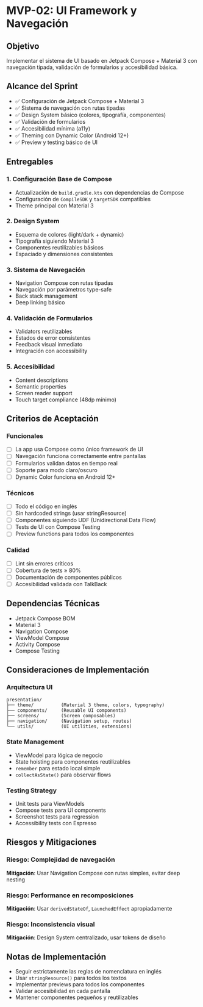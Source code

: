 # MVP-02: UI Framework y Navegación

## Objetivo
Implementar el sistema de UI basado en Jetpack Compose + Material 3 con navegación tipada, validación de formularios y accesibilidad básica.

## Alcance del Sprint
- ✅ Configuración de Jetpack Compose + Material 3
- ✅ Sistema de navegación con rutas tipadas
- ✅ Design System básico (colores, tipografía, componentes)
- ✅ Validación de formularios
- ✅ Accesibilidad mínima (a11y)
- ✅ Theming con Dynamic Color (Android 12+)
- ✅ Preview y testing básico de UI

## Entregables

### 1. Configuración Base de Compose
- Actualización de `build.gradle.kts` con dependencias de Compose
- Configuración de `CompileSDK` y `targetSDK` compatibles
- Theme principal con Material 3

### 2. Design System
- Esquema de colores (light/dark + dynamic)
- Tipografía siguiendo Material 3
- Componentes reutilizables básicos
- Espaciado y dimensiones consistentes

### 3. Sistema de Navegación
- Navigation Compose con rutas tipadas
- Navegación por parámetros type-safe
- Back stack management
- Deep linking básico

### 4. Validación de Formularios
- Validators reutilizables
- Estados de error consistentes
- Feedback visual inmediato
- Integración con accessibility

### 5. Accesibilidad
- Content descriptions
- Semantic properties
- Screen reader support
- Touch target compliance (48dp mínimo)

## Criterios de Aceptación

### Funcionales
- [ ] La app usa Compose como único framework de UI
- [ ] Navegación funciona correctamente entre pantallas
- [ ] Formularios validan datos en tiempo real
- [ ] Soporte para modo claro/oscuro
- [ ] Dynamic Color funciona en Android 12+

### Técnicos
- [ ] Todo el código en inglés
- [ ] Sin hardcoded strings (usar stringResource)
- [ ] Componentes siguiendo UDF (Unidirectional Data Flow)
- [ ] Tests de UI con Compose Testing
- [ ] Preview functions para todos los componentes

### Calidad
- [ ] Lint sin errores críticos
- [ ] Cobertura de tests ≥ 80%
- [ ] Documentación de componentes públicos
- [ ] Accesibilidad validada con TalkBack

## Dependencias Técnicas
- Jetpack Compose BOM
- Material 3
- Navigation Compose
- ViewModel Compose
- Activity Compose
- Compose Testing

## Consideraciones de Implementación

### Arquitectura UI
```
presentation/
├── theme/          (Material 3 theme, colors, typography)
├── components/     (Reusable UI components)
├── screens/        (Screen composables)
├── navigation/     (Navigation setup, routes)
└── utils/          (UI utilities, extensions)
```

### State Management
- ViewModel para lógica de negocio
- State hoisting para componentes reutilizables
- `remember` para estado local simple
- `collectAsState()` para observar flows

### Testing Strategy
- Unit tests para ViewModels
- Compose tests para UI components
- Screenshot tests para regression
- Accessibility tests con Espresso

## Riesgos y Mitigaciones

### Riesgo: Complejidad de navegación
**Mitigación**: Usar Navigation Compose con rutas simples, evitar deep nesting

### Riesgo: Performance en recomposiciones
**Mitigación**: Usar `derivedStateOf`, `LaunchedEffect` apropiadamente

### Riesgo: Inconsistencia visual
**Mitigación**: Design System centralizado, usar tokens de diseño

## Notas de Implementación
- Seguir estrictamente las reglas de nomenclatura en inglés
- Usar `stringResource()` para todos los textos
- Implementar previews para todos los componentes
- Validar accesibilidad en cada pantalla
- Mantener componentes pequeños y reutilizables
